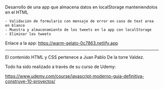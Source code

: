 Desarrollo de una app que almacena datos en localStorage manteniendolos en el HTML

    - Validación de formulario con mensaje de error en caso de text area en blanco
    - Muestra y almacenamiento de los tweets en la app con localStorage
    - Eliminar los tweets

Enlace a la app: https://warm-gelato-0c7863.netlify.app

----------------------------------------------------------------------------------------

El contenido HTML y CSS pertenece a Juan Pablo De la torre Valdez. 


Todo ha sido realizado a través de su curso de Udemy:

https://www.udemy.com/course/javascript-moderno-guia-definitiva-construye-10-proyectos/